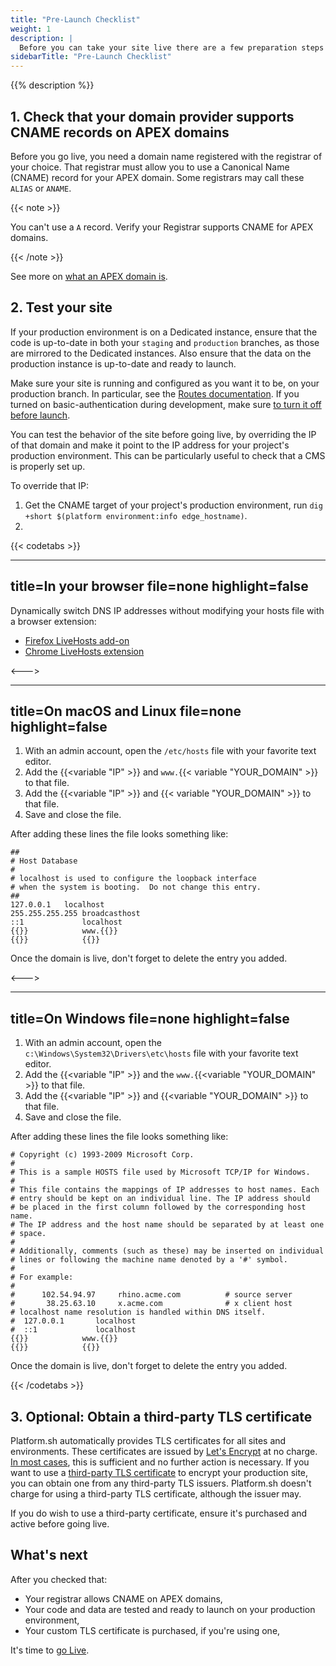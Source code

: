 ```yaml
---
title: "Pre-Launch Checklist"
weight: 1
description: |
  Before you can take your site live there are a few preparation steps to take.
sidebarTitle: "Pre-Launch Checklist"
---
```


{{% description %}}

## 1. Check that your domain provider supports CNAME records on APEX domains

Before you go live, you need a domain name registered with the registrar of your choice.
That registrar must allow you to use a Canonical Name (CNAME) record for your APEX domain.
Some registrars may call these `ALIAS` or `ANAME`.

{{< note >}}

You can't use a `A` record.
Verify your Registrar supports CNAME for APEX domains.

{{< /note >}}

See more on [what an APEX domain is](/domains/steps/dns.md#what-is-an-apex-domain).

## 2. Test your site

If your production environment is on a Dedicated instance,
ensure that the code is up-to-date in both your `staging` and `production` branches,
as those are mirrored to the Dedicated instances.
Also ensure that the data on the production instance is up-to-date and ready to launch.

Make sure your site is running and configured as you want it to be, on your production branch.
In particular, see the [Routes documentation](../define-routes/_index.md).
If you turned on basic-authentication during development, make sure [to turn it off before launch](/administration/web/configure-environment.md).

You can test the behavior of the site before going live, by overriding the IP of that domain and make it point to the IP address for your project's production environment. This can be particularly useful to check that a CMS is properly set up.

To override that IP:
1. Get the CNAME target of your project's production environment, run `dig +short $(platform environment:info edge_hostname)`.
2.



{{< codetabs >}}

---
title=In your browser
file=none
highlight=false
---

Dynamically switch DNS IP addresses without modifying your hosts file with a browser extension:

* [Firefox LiveHosts add-on](https://addons.mozilla.org/en-US/firefox/addon/livehosts/)
* [Chrome LiveHosts extension](https://chrome.google.com/webstore/detail/livehosts/hdpoplemgeaioijkmoebnnjcilfjnjdi)

<--->

---
title=On macOS and Linux
file=none
highlight=false
---

1. With an admin account, open the `/etc/hosts` file with your favorite text editor.
2. Add the {{<variable "IP" >}} and `www.`{{< variable "YOUR_DOMAIN" >}} to that file.
3. Add the {{<variable "IP" >}} and {{< variable "YOUR_DOMAIN" >}} to that file.
4. Save and close the file.

After adding these lines the file looks something like:

<!-- This is in HTML to get the variable shortcode to work properly -->
<div class="highlight" location="/etc/hosts"><pre tabindex="0" class="chroma"><code class="language-yaml" data-lang="yaml">##
# Host Database
#
# localhost is used to configure the loopback interface
# when the system is booting.  Do not change this entry.
##
127.0.0.1	localhost
255.255.255.255	broadcasthost
::1             localhost
{{<variable "IP" >}}            www.{{<variable "YOUR_DOMAIN" >}}
{{<variable "IP" >}}            {{<variable "YOUR_DOMAIN" >}}
</code></pre></div>

Once the domain is live, don't forget to delete the entry you added.

<--->

---
title=On Windows
file=none
highlight=false
---

1. With an admin account, open the `c:\Windows\System32\Drivers\etc\hosts` file with your favorite text editor.
2. Add the {{<variable "IP" >}} and the `www.`{{<variable "YOUR_DOMAIN" >}} to that file.
3. Add the {{<variable "IP" >}} and {{<variable "YOUR_DOMAIN" >}} to that file.
4. Save and close the file.

After adding these lines the file looks something like:

<!-- This is in HTML to get the variable shortcode to work properly -->
<div class="highlight" location="c:\Windows\System32\Drivers\etc\hosts"><pre tabindex="0" class="chroma"><code class="language-yaml" data-lang="yaml"># Copyright (c) 1993-2009 Microsoft Corp.
#
# This is a sample HOSTS file used by Microsoft TCP/IP for Windows.
#
# This file contains the mappings of IP addresses to host names. Each
# entry should be kept on an individual line. The IP address should
# be placed in the first column followed by the corresponding host name.
# The IP address and the host name should be separated by at least one
# space.
#
# Additionally, comments (such as these) may be inserted on individual
# lines or following the machine name denoted by a '#' symbol.
#
# For example:
#
#      102.54.94.97     rhino.acme.com          # source server
#       38.25.63.10     x.acme.com              # x client host
# localhost name resolution is handled within DNS itself.
#  127.0.0.1       localhost
#  ::1             localhost
{{<variable "IP" >}}            www.{{<variable "YOUR_DOMAIN" >}}
{{<variable "IP" >}}            {{<variable "YOUR_DOMAIN" >}}
</code></pre></div>

Once the domain is live, don't forget to delete the entry you added.
  
{{< /codetabs >}}

## 3. Optional: Obtain a third-party TLS certificate

Platform.sh automatically provides TLS certificates for all sites and environments.
These certificates are issued by [Let's Encrypt](https://letsencrypt.org/) at no charge.
[In most cases](../define-routes/https.md#limits), this is sufficient and no further action is necessary.
If you want to use a [third-party TLS certificate](./steps/tls.md) to encrypt your production site,
you can obtain one from any third-party TLS issuers.
Platform.sh doesn't charge for using a third-party TLS certificate, although the issuer may.

If you do wish to use a third-party certificate, ensure it's purchased and active before going live.

## What's next

After you checked that:

* Your registrar allows CNAME on APEX domains,
* Your code and data are tested and ready to launch on your production environment,
* Your custom TLS certificate is purchased, if you're using one,

It's time to [go Live](/domains/steps/_index.md).
